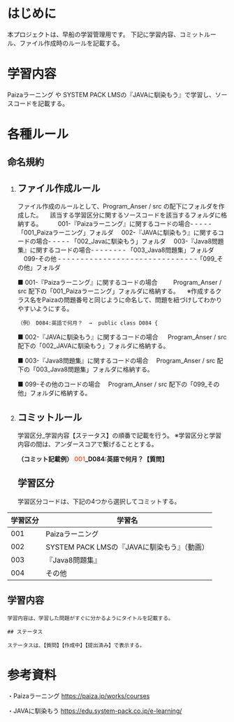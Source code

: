 # はじめに
本プロジェクトは、早船の学習管理用です。
下記に学習内容、コミットルール、ファイル作成時のルールを記載する。

# 学習内容

Paizaラーニング や SYSTEM PACK LMSの『JAVAに馴染もう』で学習し、ソースコードを記載する。


# 各種ルール
## 命名規約

 1. ファイル作成ルール
	 -
	 ファイル作成のルールとして、Program_Anser / src の配下にフォルダを作成した。
 　該当する学習区分に関するソースコードを該当するフォルダに格納する。
 　
 　001-『Paizaラーニング』に関するコードの場合- - - - - 「001_Paizaラーニング」フォルダ
    　002-『JAVAに馴染もう』に関するコードの場合- - - - - 「002_Javaに馴染もう」フォルダ
	　003-『Java8問題集』に関するコードの場合- - - - - - - -  「003_Java8問題集」フォルダ
    　099-その他 - - - - - - - - - - - - - - - - - - - - - - - - - - - - - - -「099_その他」フォルダ
    　

	■ 001-『Paizaラーニング』に関するコードの場合 　
    　Program_Anser / src 配下の「001_Paizaラーニング」フォルダに格納する。
    　※作成するクラス名をPaizaの問題番号と同じように命名して、問題を紐づけしてわかりやすいようにする。
	
		（例）　D084:英語で何月？  →  public class D084 {

	■ 002-『JAVAに馴染もう』に関するコードの場合 
　   Program_Anser / src 配下の「002_JAVAに馴染もう」フォルダに格納する。
	
	 ■ 003-『Java8問題集』に関するコードの場合
	 　Program_Anser / src 配下の「003_Java8問題集」フォルダに格納する。
    
    ■ 099-その他のコードの場合
    　Program_Anser / src 配下の「099_その他」フォルダに格納する。
	
	
		 
 2. コミットルール
    -
    学習区分_学習内容【ステータス】の順番で記載を行う。
    ※学習区分と学習内容の間は、アンダースコアで繋げることとする。

    ****（コミット記載例）**
    **<span style="color: tomato;">001</span>_D084:英語で何月？【質問】****
   
    
    ## 学習区分
    学習区分コードは、下記の4つから選択してコミットする。
    
| 学習区分 | 学習名 |
|--|--|
|001| Paizaラーニング |
|002| SYSTEM PACK LMSの『JAVAに馴染もう』（動画） |
|003| 『Java8問題集』 |
|004| その他 |

## 学習内容


    学習内容は、学習した問題がすぐに分かるようにタイトルを記載する。
    
    ## ステータス
 
    ステータスは、【質問】【作成中】【提出済み】で表示する。
    
# 参考資料

・Paizaラーニング
	https://paiza.jp/works/courses
	
・JAVAに馴染もう
	https://edu.system-pack.co.jp/e-learning/